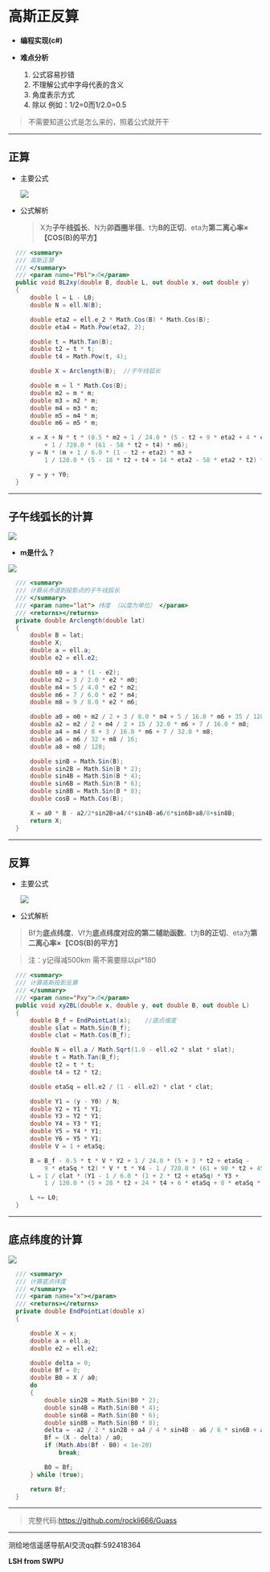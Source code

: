 # 高斯正反算

* **编程实现(c#)**

* **难点分析**
  1. 公式容易抄错
  2. 不理解公式中字母代表的含义
  3. 角度表示方式
  4. 除以 例如：1/2=0而1/2.0=0.5

> 不需要知道公式是怎么来的，照着公式就开干

***

## 正算

* 主要公式

  ![](正算公式.jpg)
  
* 公式解析
  
  >X为**子午线弧长**、N为**卯酉圈半径**、t为**B的正切**、eta为**第二离心率×【COS(B)的平方】**

```csharp
  /// <summary>
  /// 高斯正算
  /// </summary>
  /// <param name="Pbl">点</param>
  public void BL2xy(double B, double L, out double x, out double y)
  {
      double l = L - L0;
      double N = ell.N(B);

      double eta2 = ell.e_2 * Math.Cos(B) * Math.Cos(B);
      double eta4 = Math.Pow(eta2, 2);

      double t = Math.Tan(B);
      double t2 = t * t;
      double t4 = Math.Pow(t, 4);

      double X = Arclength(B);  //子午线弧长

      double m = l * Math.Cos(B);
      double m2 = m * m;
      double m3 = m2 * m;
      double m4 = m3 * m;
      double m5 = m4 * m;
      double m6 = m5 * m;

      x = X + N * t * (0.5 * m2 + 1 / 24.0 * (5 - t2 + 9 * eta2 + 4 * eta4) * m4
          + 1 / 720.0 * (61 - 58 * t2 + t4) * m6);
      y = N * (m + 1 / 6.0 * (1 - t2 + eta2) * m3 +
          1 / 120.0 * (5 - 18 * t2 + t4 + 14 * eta2 - 58 * eta2 * t2) * m5);

      y = y + Y0;
  }
```

***

## 子午线弧长的计算

 ![](子午线弧长计算.png)
 
* **m是什么？**

![](m.jpg)

``` csharp
  /// <summary>
  /// 计算从赤道到投影点的子午线弧长
  /// </summary>
  /// <param name="lat"> 纬度 （以度为单位） </param>
  /// <returns></returns>
  private double Arclength(double lat)
  {
      double B = lat;
      double X;
      double a = ell.a;
      double e2 = ell.e2;

      double m0 = a * (1 - e2);
      double m2 = 3 / 2.0 * e2 * m0;
      double m4 = 5 / 4.0 * e2 * m2;
      double m6 = 7 / 6.0 * e2 * m4;
      double m8 = 9 / 8.0 * e2 * m6;

      double a0 = m0 + m2 / 2 + 3 / 8.0 * m4 + 5 / 16.0 * m6 + 35 / 128.0 * m8;
      double a2 = m2 / 2 + m4 / 2 + 15 / 32.0 * m6 + 7 / 16.0 * m8;
      double a4 = m4 / 8 + 3 / 16.0 * m6 + 7 / 32.0 * m8;
      double a6 = m6 / 32 + m8 / 16;
      double a8 = m8 / 128;

      double sinB = Math.Sin(B);
      double sin2B = Math.Sin(B * 2);
      double sin4B = Math.Sin(B * 4);
      double sin6B = Math.Sin(B * 6);
      double sin8B = Math.Sin(B * 8);
      double cosB = Math.Cos(B);

      X = a0 * B - a2/2*sin2B+a4/4*sin4B-a6/6*sin6B+a8/8+sin8B;
      return X;
  }
```

***

## 反算

* 主要公式
  
    ![](反算公式.jpg)

* 公式解析
  
> Bf为**底点纬度**、Vf为**底点纬度对应的第二辅助函数**、t为**B的正切**、eta为**第二离心率×【COS(B)的平方】**

> 注：y记得减500km
>    需不需要除以pi*180

```csharp
  /// <summary>
  /// 计算高斯投影反算
  /// </summary>
  /// <param name="Pxy">点</param>
  public void xy2BL(double x, double y, out double B, out double L)
  {   
      double B_f = EndPointLat(x);    //底点维度
      double slat = Math.Sin(B_f);
      double clat = Math.Cos(B_f);

      double N = ell.a / Math.Sqrt(1.0 - ell.e2 * slat * slat);
      double t = Math.Tan(B_f);
      double t2 = t * t;
      double t4 = t2 * t2;

      double etaSq = ell.e2 / (1 - ell.e2) * clat * clat;

      double Y1 = (y - Y0) / N;
      double Y2 = Y1 * Y1;
      double Y3 = Y2 * Y1;
      double Y4 = Y3 * Y1;
      double Y5 = Y4 * Y1;
      double Y6 = Y5 * Y1;
      double V = 1 + etaSq;

      B = B_f - 0.5 * t * V * Y2 + 1 / 24.0 * (5 + 3 * t2 + etaSq -
          9 * etaSq * t2) * V * t * Y4 - 1 / 720.0 * (61 + 90 * t2 + 45 * t4) * V * t * Y6;
      L = 1 / clat * (Y1 - 1 / 6.0 * (1 + 2 * t2 + etaSq) * Y3 +
          1 / 120.0 * (5 + 28 * t2 + 24 * t4 + 6 * etaSq + 8 * etaSq * t2) * Y5);

      L += L0;
  }
```
***

## 底点纬度的计算

![](底点纬度的计算.png)

```csharp
  /// <summary>
  /// 计算底点纬度
  /// </summary>
  /// <param name="x"></param>
  /// <returns></returns>
  private double EndPointLat(double x)
  {

      double X = x;
      double a = ell.a;
      double e2 = ell.e2;

      double delta = 0;
      double Bf = 0;
      double B0 = X / a0;
      do
      {
          double sin2B = Math.Sin(B0 * 2);
          double sin4B = Math.Sin(B0 * 4);
          double sin6B = Math.Sin(B0 * 6);
          double sin8B = Math.Sin(B0 * 8);
          delta = -a2 / 2 * sin2B + a4 / 4 * sin4B - a6 / 6 * sin6B + a8 / 8 * sin8B;
          Bf = (X - delta) / a0;
          if (Math.Abs(Bf - B0) < 1e-20)
              break;

          B0 = Bf;
      } while (true);

      return Bf;
  }
```

***

>完整代码:https://github.com/rockli666/Guass

***

测绘地信遥感导航AI交流qq群:592418364

**LSH from SWPU**